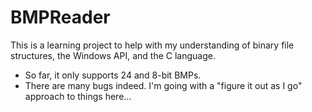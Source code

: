 # BMPReader
This is a learning project to help with my understanding of binary file structures, the Windows API, and the C language.
- So far, it only supports 24 and 8-bit BMPs.
- There are many bugs indeed. I'm going with a "figure it out as I go" approach to things here...
